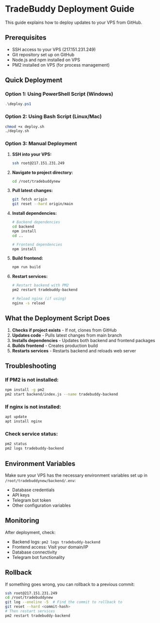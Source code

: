 # TradeBuddy Deployment Guide

This guide explains how to deploy updates to your VPS from GitHub.

## Prerequisites

- SSH access to your VPS (217.151.231.249)
- Git repository set up on GitHub
- Node.js and npm installed on VPS
- PM2 installed on VPS (for process management)

## Quick Deployment

### Option 1: Using PowerShell Script (Windows)
```powershell
.\deploy.ps1
```

### Option 2: Using Bash Script (Linux/Mac)
```bash
chmod +x deploy.sh
./deploy.sh
```

### Option 3: Manual Deployment

1. **SSH into your VPS:**
   ```bash
   ssh root@217.151.231.249
   ```

2. **Navigate to project directory:**
   ```bash
   cd /root/tradebuddynew
   ```

3. **Pull latest changes:**
   ```bash
   git fetch origin
   git reset --hard origin/main
   ```

4. **Install dependencies:**
   ```bash
   # Backend dependencies
   cd backend
   npm install
   cd ..
   
   # Frontend dependencies
   npm install
   ```

5. **Build frontend:**
   ```bash
   npm run build
   ```

6. **Restart services:**
   ```bash
   # Restart backend with PM2
   pm2 restart tradebuddy-backend
   
   # Reload nginx (if using)
   nginx -s reload
   ```

## What the Deployment Script Does

1. **Checks if project exists** - If not, clones from GitHub
2. **Updates code** - Pulls latest changes from main branch
3. **Installs dependencies** - Updates both backend and frontend packages
4. **Builds frontend** - Creates production build
5. **Restarts services** - Restarts backend and reloads web server

## Troubleshooting

### If PM2 is not installed:
```bash
npm install -g pm2
pm2 start backend/index.js --name tradebuddy-backend
```

### If nginx is not installed:
```bash
apt update
apt install nginx
```

### Check service status:
```bash
pm2 status
pm2 logs tradebuddy-backend
```

## Environment Variables

Make sure your VPS has the necessary environment variables set up in `/root/tradebuddynew/backend/.env`:

- Database credentials
- API keys
- Telegram bot token
- Other configuration variables

## Monitoring

After deployment, check:
- Backend logs: `pm2 logs tradebuddy-backend`
- Frontend access: Visit your domain/IP
- Database connectivity
- Telegram bot functionality

## Rollback

If something goes wrong, you can rollback to a previous commit:
```bash
ssh root@217.151.231.249
cd /root/tradebuddynew
git log --oneline -5  # Find the commit to rollback to
git reset --hard <commit-hash>
# Then restart services
pm2 restart tradebuddy-backend
``` 